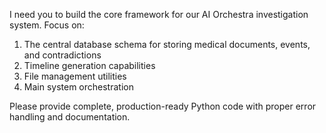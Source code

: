 I need you to build the core framework for our AI Orchestra investigation system. Focus on:
1. The central database schema for storing medical documents, events, and contradictions
2. Timeline generation capabilities
3. File management utilities
4. Main system orchestration

Please provide complete, production-ready Python code with proper error handling and documentation.
